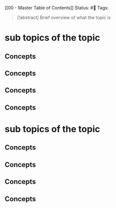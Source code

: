 [[00 - Master Table of Contents]]
Status: #📕 
Tags: 


>[!abstract] Brief overview of what the topic is

# sub topics of the topic
## Concepts
## Concepts
## Concepts
## Concepts

# sub topics of the topic
## Concepts
## Concepts
## Concepts
## Concepts
